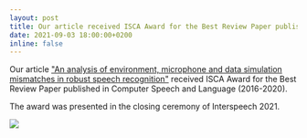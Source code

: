 ```yaml
---
layout: post
title: Our article received ISCA Award for the Best Review Paper published in Computer Speech and Language (2016-2020). 🥳
date: 2021-09-03 18:00:00+0200
inline: false
---
```


Our article <a href="https://www.sciencedirect.com/science/article/pii/S0885230816301231">"An analysis of environment, microphone and data simulation mismatches in robust speech recognition"</a> received ISCA Award for the Best Review Paper published in Computer Speech and Language (2016-2020).

The award was presented in the closing ceremony of Interspeech 2021.

<div class="row mt-3">
    <div class="col-sm mt-3 mt-md-0">
        <img class="img-fluid rounded z-depth-1" src="{{ site.baseurl }}/assets/img/chime4_award.png" data-zoomable>
    </div>
</div>

